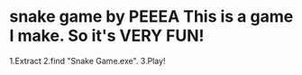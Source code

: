 snake game by PEEEA
This is a game I make.
So it's VERY FUN!
=======================
1.Extract
2.find "Snake Game.exe".
3.Play!
